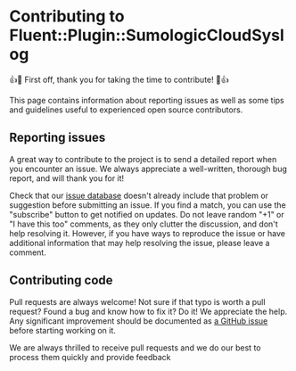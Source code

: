 # Contributing to Fluent::Plugin::SumologicCloudSyslog

:+1::tada: First off, thank you for taking the time to contribute! :tada::+1:

This page contains information about reporting issues as well as some tips and guidelines useful to experienced open source contributors.

## Reporting issues
A great way to contribute to the project is to send a detailed report when you encounter an issue. We always appreciate a well-written, thorough bug report, and will thank you for it!

Check that our [issue database](https://github.com/acquia/fluent-plugin-sumologic-cloud-syslog/issues) doesn't already include that problem or suggestion before submitting an issue. If you find a match, you can use the "subscribe" button to get notified on updates. Do not leave random "+1" or "I have this too" comments, as they only clutter the discussion, and don't help resolving it. However, if you have ways to reproduce the issue or have additional information that may help resolving the issue, please leave a comment.


## Contributing code
Pull requests are always welcome! Not sure if that typo is worth a pull request? Found a bug and know how to fix it? Do it! We appreciate the help. Any significant improvement should be documented as [a GitHub issue](https://github.com/acquia/fluent-plugin-sumologic-cloud-syslog/issues) before starting working on it.

We are always thrilled to receive pull requests and we do our best to process them quickly and provide feedback

